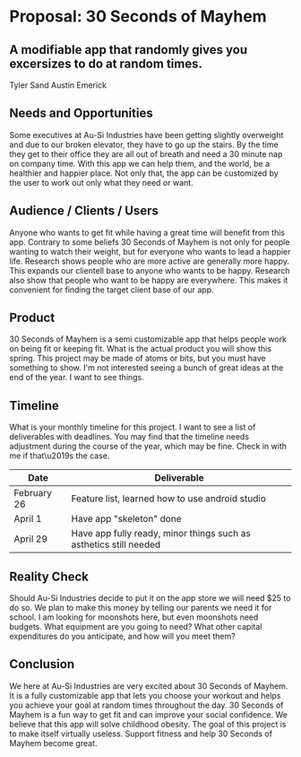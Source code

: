 # Proposal: 30 Seconds of Mayhem
## A modifiable app that randomly gives you excersizes to do at random times.
Tyler Sand
Austin Emerick

## Needs and Opportunities
Some executives at Au-Si Industries have been getting slightly overweight and due to our broken elevator, they have to go up the stairs.  By the time they get to their office they are all out of breath and need a 30 minute nap on company time.  With this app we can help them, and the world, be a healthier and happier place.  Not only that, the app can be customized by the user to work out only what they need or want.

## Audience / Clients / Users
Anyone who wants to get fit while having a great time will benefit from this app.  Contrary to some beliefs 30 Seconds of Mayhem is not only for people wanting to watch their weight, but for everyone who wants to lead a happier life.  Research shows people who are more active are generally more happy.  This expands our clientell base to anyone who wants to be happy.  Research also show that people who want to be happy are everywhere.  This makes it convenient for finding the target client base of our app.

## Product
30 Seconds of Mayhem is a semi customizable app that helps people work on being fit or keeping fit.
What is the actual product you will show this spring. This project may be made
of atoms or bits, but you must have something to show. I'm not interested
seeing a bunch of great ideas at the end of the year. I want to see things.

## Timeline
What is your monthly timeline for this project. I want to see a list of
deliverables with deadlines. You may find that the timeline needs adjustment
during the course of the year, which may be fine. Check in with me if that\u2019s
the case. 

| Date          | Deliverable                                    				    |
| ------------- | -------------                                   					|
| February 26   | Feature list, learned how to use android studio  					|
| April 1       | Have app "skeleton" done                         					|
| April 29      | Have app fully ready, minor things such as asthetics still needed |

## Reality Check
Should Au-Si Industries decide to put it on the app store we will need $25 to do so.  We plan to make this money by telling our parents we need it for school.
I am looking for moonshots here, but even moonshots need budgets. What
equipment are you going to need? What other capital expenditures do you
anticipate, and how will you meet them?

## Conclusion
We here at Au-Si Industries are very excited about 30 Seconds of Mayhem.  It is a fully customizable app that lets you choose your workout and helps you achieve your goal at random times throughout the day.  30 Seconds of Mayhem is a fun way to get fit and can improve your social confidence.  We believe that this app will solve childhood obesity.  The goal of this project is to make itself virtually useless.  Support fitness and help 30 Seconds of Mayhem become great.